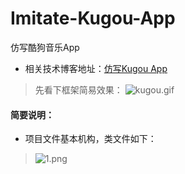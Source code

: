 # Imitate-Kugou-App
仿写酷狗音乐App

* 相关技术博客地址：[仿写Kugou App](https://www.jianshu.com/p/849de0be7ff5)
> 先看下框架简易效果：
> ![kugou.gif](https://upload-images.jianshu.io/upload_images/2737326-613cb50f988926ca.gif?imageMogr2/auto-orient/strip)
#### 简要说明：
* 项目文件基本机构，类文件如下：
> ![1.png](https://upload-images.jianshu.io/upload_images/2737326-d7446197dfc06fc2.png?imageMogr2/auto-orient/strip%7CimageView2/2/w/1240)
